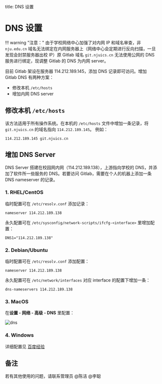title: DNS 设置

# DNS 设置

!!! warning "注意："
    由于学校网络中心加强了对内网 IP 和域名审查，非 `nju.edu.cn` 域名无法绑定在内网服务器上（网络中心会定期进行反向扫描，一旦发现会封禁服务器出校 IP）原 Gitlab 域名 `git.njuics.cn` 无法使用公网的 DNS 服务进行绑定，现调整 Gitlab 的 DNS 为内网 server。

目前 Gitlab 架设在服务器 114.212.189.145，添加 DNS 记录即可访问。增加 Gitlab DNS 有两种方案：

- 修改本机 `/etc/hosts`
- 增加内网 DNS server

## 修改本机 `/etc/hosts`

该方法适用于所有操作系统。在本机的 `/etc/hosts` 文件中增加一条记录，将 `git.njuics.cn` 的域名指向 `114.212.189.145`。
例如：

```
114.212.189.145 git.njuics.cn
```

## 增加 DNS Server

DNS Server 搭建在校园网内网（114.212.189.138），上游指向学校的 DNS，并添加了软件所一些服务的 DNS。若要访问 Gitlab，需要在个人的机器上添加一条 DNS nameserver 的记录。

### 1. RHEL/CentOS 

临时配置可在 `/etc/resolv.conf` 添加记录：

```
nameserver 114.212.189.138
```

永久配置可在 `/etc/sysconfig/network-scripts/ifcfg-<interface>` 里增加配置：

```
DNS1="114.212.189.138"
```

### 2. Debian/Ubuntu

临时配置可在 `/etc/resolv.conf` 添加配置：

```
nameserver 114.212.189.138
```

永久配置可在 `/etc/network/interfaces` 对应 interface 的配置下增加一条：

```
dns-nameservers 114.212.189.138
```

### 3. MacOS

在**设置 - 网络 - 高级 - DNS** 里配置：

![dns](http://cdn.jetmuffin.com/posts/mac-dns.png)

### 4. Windows

详细配置见 [百度经验](https://jingyan.baidu.com/article/2fb0ba40833b0a00f2ec5f28.html)

## 备注

若有其他使用的问题，请联系管理员 @陈洁 @李聪
